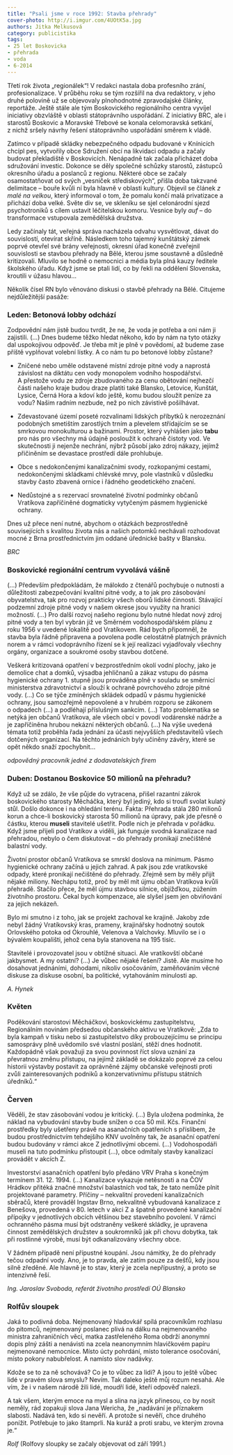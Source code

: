 ```yaml
---
title: "Psali jsme v roce 1992: Stavba přehrady"
cover-photo: http://i.imgur.com/4UOtK5a.jpg
authors: Jitka Melkusová
category: publicistika
tags:
- 25 let Boskovicka
- přehrada
- voda
- 6-2014
---
```


Třetí rok života „regionálek“! V redakci nastala doba profesního zrání, profesionalizace. V průběhu roku se tým rozšířil na dva redaktory, v jeho druhé polovině už se objevovaly plnohodnotné zpravodajské články, reportáže. Ještě stále ale tým Boskovického regionálního centra vyvíjel iniciativy obzvláště v oblasti státoprávního uspořádání. Z iniciativy BRC, ale i starostů Boskovic a Moravské Třebové se konala celomoravská setkání, z nichž sršely návrhy řešení státoprávního uspořádání směrem k vládě.

Zatímco v případě skládky nebezpečného odpadu budované v Knínicích chcípl pes, vytvořily obce Sdružení obcí na likvidaci odpadu a začaly budovat překladiště v Boskovicích. Nenápadně tak začala přicházet doba sdružování investic. Dokonce se děly společné schůzky starostů, zástupců okresního úřadu a poslanců z regionu. Některé obce se začaly osamostatňovat od svých „vesniček střediskových“, přišla doba takzvané delimitace – bouře kvůli ní byla hlavně v oblasti kultury. Objevil se článek *z malé na velkou*, který informoval o tom, že pomalu končí malá privatizace a přichází doba velké. Světe div se, ve skleníku se sjel celonárodní sjezd psychotroniků s cílem ustavit léčitelskou komoru. Vesnice byly *auf* – do transformace vstupovala zemědělská družstva.

Ledy začínaly tát, veřejná správa nacházela odvahu vysvětlovat, dávat do souvislostí, otevírat skříně. Následkem toho tajemný kunštátský zámek poprvé otevřel své brány veřejnosti, okresní úřad konečně zveřejnil souvislosti se stavbou přehrady na Bělé, kterou jsme soustavně a důsledně kritizovali. Mluvilo se hodně o nemocnici a média byla plná kauzy ředitele školského úřadu.
Když jsme se ptali lidí, co by řekli na oddělení Slovenska, kroutili v úžasu hlavou…

Několik čísel RN bylo věnováno diskusi o stavbě přehrady na Bělé. Citujeme nejdůležitější pasáže:

### Leden: Betonová lobby odchází

Zodpovědní nám jistě budou tvrdit, že ne, že voda je potřeba a oni nám ji zajistili. (…) Dnes budeme těžko hledat někoho, kdo by nám na tyto otázky dal uspokojivou odpověď. Je třeba mít je plně v povědomí, až budeme zase příště vyplňovat volební lístky.
A co nám tu po betonové lobby zůstane?

- Zničené nebo uměle odstavené místní zdroje pitné vody a naprostá závislost na diktátu cen vody monopolem vodního hospodářství. A přestože vodu ze zdroje zbudovaného za cenu obětování nejhezčí části našeho kraje budou draze platiti také Blansko, Letovice, Kunštát, Lysice, Černá Hora a kdoví kdo ještě, komu budou sloužit peníze za vodu? Našim radním nezbude, než po nich závistivě pošilhávat.

- Zdevastované území poseté rozvalinami lidských příbytků k nerozeznání podobných smetištím zarostlých trním a plevelem střídajícím se se smrkovou monokulturou a bažinami. Prostor, který vyhlášen jako **tabu** pro nás pro všechny má údajně posloužit k ochraně čistoty vod. Ve skutečnosti ji nejenže nechrání, nýbrž působí jako zdroj nákazy, jejímž přičiněním se devastace prostředí dále prohlubuje.

- Obce s nedokončenými kanalizačními svody, rozkopanými cestami, nedokončenými skládkami chlévské mrvy, pole vlastníků v důsledku stavby často zbavená ornice i řádného geodetického značení.

- Nedůstojné a s rezervací srovnatelné životní podmínky občanů Vratíkova zapříčiněné dogmaticky vytyčeným pásmem hygienické ochrany.

Dnes už přece není nutné, abychom o otázkách bezprostředně souvisejících s kvalitou života nás a našich potomků nechávali rozhodovat mocné z Brna prostřednictvím jim oddané úřednické bašty v Blansku.

*BRC*

### Boskovické regionální centrum vyvolává vášně

(…) Především předpokládám, že málokdo z čtenářů pochybuje o nutnosti a důležitosti zabezpečování kvalitní pitné vody, a to jak pro zásobování obyvatelstva, tak pro rozvoj prakticky všech oborů lidské činnosti. Stávající podzemní zdroje pitné vody v našem okrese jsou využity na hranici možností. (…) Pro další rozvoj našeho regionu bylo nutné hledat nový zdroj pitné vody a ten byl vybrán již ve Směrném vodohospodářském plánu z roku 1956 v uvedené lokalitě pod Vratíkovem. Rád bych připomněl, že stavba byla řádně připravena a povolena podle celostátně platných právních norem a v rámci vodoprávního řízení se k její realizaci vyjadřovaly všechny orgány, organizace a soukromé osoby stavbou dotčené.

Veškerá kritizovaná opatření v bezprostředním okolí vodní plochy, jako je demolice chat a domků, výsadba jehličnanů a zákaz vstupu do pásma hygienické ochrany 1. stupně jsou prováděna plně v souladu se směrnicí ministerstva zdravotnictví a slouží k ochraně povrchového zdroje pitné vody. (…) Co se týče zmíněných skládek odpadů v pásmu hygienické ochrany, jsou samozřejmě nepovolené a v hrubém rozporu se zákonem o odpadech (…) a podléhají příslušným sankcím. (…) Tato problematika se netýká jen občanů Vratíkova, ale všech obcí v povodí vodárenské nádrže a je zapříčiněna hrubou nekázní některých občanů. (…) Na výše uvedená témata totiž proběhla řada jednání za účasti nejvyšších představitelů všech dotčených organizací. Na těchto jednáních byly učiněny závěry, které se opět někdo snaží zpochybnit…

*odpovědný pracovník jedné z dodavatelských firem*

### Duben: Dostanou Boskovice 50 milionů na přehradu?

Když už se zdálo, že vše půjde do vytracena, přišel razantní zákrok boskovického starosty Měcháčka, který byl jediný, kdo si troufl svolat kulatý stůl. Došlo dokonce i na ohledání terénu.
Fakta: Přehrada stála 280 milionů korun a chce-li boskovický starosta 50 milionů na úpravy, pak jde přesně o částku, kterou **museli** stavitelé ušetřit. Podle nich je přehrada v pořádku.
Když jsme přijeli pod Vratíkov a viděli, jak funguje svodná kanalizace nad přehradou, nebylo o čem diskutovat – do přehrady pronikají znečištěné balastní vody.

Životní prostor občanů Vratíkova se smrskl doslova na minimum. Pásmo hygienické ochrany začíná u jejich zahrad. A pak jsou zde vratíkovské odpady, které pronikají nečištěné do přehrady. Zřejmě sem by měly přijít nějaké miliony. Nechápu totiž, proč by měl mít újmu občan Vratíkova kvůli přehradě. Stačilo přece, že měl újmu stavbou silnice, objížďkou, zúžením životního prostoru. Čekal bych kompenzace, ale slyšel jsem jen obviňování za jejich nekázeň.

Bylo mi smutno i z toho, jak se projekt zachoval ke krajině. Jakoby zde nebyl žádný Vratíkovský kras, prameny, krajinářsky hodnotný soutok Orlovského potoka od Okrouhlé, Velenova a Valchovky. Mluvilo se i o bývalém koupališti, jehož cena byla stanovena na 195 tisíc.

Stavitelé i provozovatel jsou v obtížné situaci. Ale vratíkovští občané jakbysmet. A my ostatní? (…) Je vůbec nějaké řešení? Jistě. Ale musíme ho dosahovat jednáními, dohodami, nikoliv osočováním, zaměňováním věcné diskuse za diskuse osobní, ba politické, vytahováním minulosti ap.

*A. Hynek*

### Květen

Poděkování starostovi Měcháčkovi, boskovickému zastupitelstvu, Regionálním novinám předsedou občanského aktivu ve Vratíkově: „Zda to byla kampaň v tisku nebo si zastupitelstvo díky probouzejícímu se principu samosprávy plně uvědomilo své vlastní poslání, stěží dnes hodnotit. Každopádně však považuji za svou povinnost říct slova uznání za převratnou změnu přístupu, na jejímž základě se dokázalo poprvé za celou historii výstavby postavit za oprávněné zájmy občanské veřejnosti proti zvůli zainteresovaných podniků a konzervativnímu přístupu státních úředníků.“

### Červen

Věděli, že stav zásobování vodou je kritický. (…) Byla uložena podmínka, že náklad na vybudování stavby bude snížen o cca 50 mil. Kčs. Finanční prostředky byly ušetřeny právě na asanačních opatřeních s příslibem, že budou prostřednictvím tehdejšího KNV uvolněny tak, že asanační opatření budou budovány v rámci akce Z jednotlivými obcemi. (…) Vodohospodáři museli na tuto podmínku přistoupit (…), obce odmítaly stavby kanalizací provádět v akcích Z.

Investorství asanačních opatření bylo předáno VRV Praha s konečným termínem 31. 12. 1994. (…) Kanalizace vykazuje netěsnosti a na ČOV Hrádkov přitéká značné množství balastních vod tak, že tato nemůže plnit projektované parametry. Příčiny – nekvalitní provedení kanalizačních sběračů, které prováděl Ingstav Brno, nekvalitně vybudovaná kanalizace z Benešova, provedená v 80. letech v akci Z a špatně provedené kanalizační přípojky v jednotlivých obcích většinou bez stavebního povolení.
V rámci ochranného pásma musí být odstraněny veškeré skládky, je upravena činnost zemědělských družstev a soukromníků jak při chovu dobytka, tak při rostlinné výrobě, musí být odkanalizovány všechny obce.

V žádném případě není přípustné koupání. Jsou námitky, že do přehrady tečou odpadní vody. Ano, je to pravda, ale zatím pouze za dešťů, kdy jsou silně zředěné. Ale hlavně je to stav, který je zcela nepřípustný, a proto se intenzivně řeší.

*Ing. Jaroslav Svoboda, referát životního prostředí OÚ Blansko*

### Rolfův sloupek

Jaká to podivná doba. Nejmenovaný hladovkář spílá pracovníkům rozhlasu do pitomců, nejmenovaný poslanec plivá na dálku na nejmenovaného ministra zahraničních věcí, matka zastřeleného Roma obdrží anonymní dopis plný zášti a nenávisti na zcela neanonymním hlavičkovém papíru nejmenované nemocnice. Místo úcty pohrdání, místo tolerance osočování, místo pokory nabubřelost. A namísto slov nadávky.

Kdože se to za ně schovává? Co je to vůbec za lidi? A jsou to ještě vůbec lidé v pravém slova smyslu? Nevím. Tak daleko ještě můj rozum nesahá. Ale vím, že i v našem národě žili lidé, moudří lidé, kteří odpověď nalezli.

A tak všem, kterým emoce na mysl a slina na jazyk přinesou, co by nosit neměly, rád zopakuji slova Jana Wericha, že „nadávání je příznakem slabosti. Nadává ten, kdo si nevěří. A protože si nevěří, chce druhého ponížit. Potřebuje to jako štamprli. Na kuráž a proti srabu, ve kterým zrovna je.“

*Rolf* (Rolfovy sloupky se začaly objevovat od září 1991.)